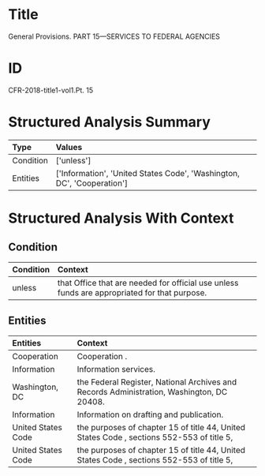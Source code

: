 # Title

 General Provisions. PART 15—SERVICES TO FEDERAL AGENCIES


# ID

 CFR-2018-title1-vol1.Pt. 15


# Structured Analysis Summary

| Type      | Values                                                                 |
|:----------|:-----------------------------------------------------------------------|
| Condition | ['unless']                                                             |
| Entities  | ['Information', 'United States Code', 'Washington, DC', 'Cooperation'] |


# Structured Analysis With Context

 


## Condition

| Condition   | Context                                                                                       |
|:------------|:----------------------------------------------------------------------------------------------|
| unless      | that Office that are needed for official use unless  funds are appropriated for that purpose. |


## Entities

| Entities           | Context                                                                                    |
|:-------------------|:-------------------------------------------------------------------------------------------|
| Cooperation        | Cooperation .                                                                              |
| Information        | Information  services.                                                                     |
| Washington, DC     | the Federal Register, National Archives and Records Administration, Washington, DC  20408. |
| Information        | Information  on drafting and publication.                                                  |
| United States Code | the purposes of chapter 15 of title 44, United States Code , sections 552-553 of title 5,  |
| United States Code | the purposes of chapter 15 of title 44, United States Code , sections 552-553 of title 5,  |


